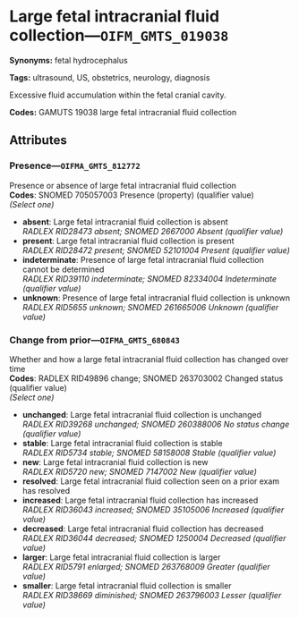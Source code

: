 # Large fetal intracranial fluid collection—`OIFM_GMTS_019038`

**Synonyms:** fetal hydrocephalus

**Tags:** ultrasound, US, obstetrics, neurology, diagnosis

Excessive fluid accumulation within the fetal cranial cavity.

**Codes:** GAMUTS 19038 large fetal intracranial fluid collection

## Attributes

### Presence—`OIFMA_GMTS_812772`

Presence or absence of large fetal intracranial fluid collection  
**Codes**: SNOMED 705057003 Presence (property) (qualifier value)  
*(Select one)*

- **absent**: Large fetal intracranial fluid collection is absent  
_RADLEX RID28473 absent; SNOMED 2667000 Absent (qualifier value)_
- **present**: Large fetal intracranial fluid collection is present  
_RADLEX RID28472 present; SNOMED 52101004 Present (qualifier value)_
- **indeterminate**: Presence of large fetal intracranial fluid collection cannot be determined  
_RADLEX RID39110 indeterminate; SNOMED 82334004 Indeterminate (qualifier value)_
- **unknown**: Presence of large fetal intracranial fluid collection is unknown  
_RADLEX RID5655 unknown; SNOMED 261665006 Unknown (qualifier value)_

### Change from prior—`OIFMA_GMTS_680843`

Whether and how a large fetal intracranial fluid collection has changed over time  
**Codes**: RADLEX RID49896 change; SNOMED 263703002 Changed status (qualifier value)  
*(Select one)*

- **unchanged**: Large fetal intracranial fluid collection is unchanged  
_RADLEX RID39268 unchanged; SNOMED 260388006 No status change (qualifier value)_
- **stable**: Large fetal intracranial fluid collection is stable  
_RADLEX RID5734 stable; SNOMED 58158008 Stable (qualifier value)_
- **new**: Large fetal intracranial fluid collection is new  
_RADLEX RID5720 new; SNOMED 7147002 New (qualifier value)_
- **resolved**: Large fetal intracranial fluid collection seen on a prior exam has resolved  
- **increased**: Large fetal intracranial fluid collection has increased  
_RADLEX RID36043 increased; SNOMED 35105006 Increased (qualifier value)_
- **decreased**: Large fetal intracranial fluid collection has decreased  
_RADLEX RID36044 decreased; SNOMED 1250004 Decreased (qualifier value)_
- **larger**: Large fetal intracranial fluid collection is larger  
_RADLEX RID5791 enlarged; SNOMED 263768009 Greater (qualifier value)_
- **smaller**: Large fetal intracranial fluid collection is smaller  
_RADLEX RID38669 diminished; SNOMED 263796003 Lesser (qualifier value)_